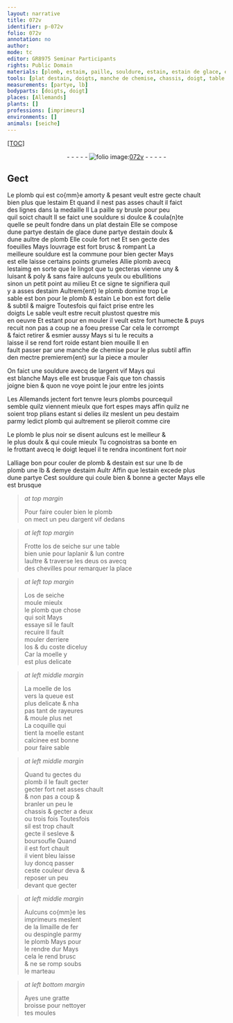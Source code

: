 ```yaml
---
layout: narrative
title: 072v
identifier: p-072v
folio: 072v
annotation: no
author:
mode: tc
editor: GR8975 Seminar Participants
rights: Public Domain
materials: [plomb, estaim, paille, souldure, estain, estain de glace, estain doulx, estaimg, argent vif, plombs, cire, plomb le plus noir se disent aulcuns est le meilleur & le plus doulx & qui coule mieulx, os de seiche, os, moelle, moelle de los, coquille, limaille de fer, espingle]
tools: [plat destain, doigts, manche de chemise, chassis, doigt, table bien unie, chevilles, marteau, gratte broisse, moules]
measurements: [partye, lb]
bodyparts: [doigts, doigt]
places: [Allemands]
plants: []
professions: [imprimeurs]
environments: []
animals: [seiche]
---
```


<p><a href="{{ site.baseurl }}/diplomatic/">[TOC]</a></p><div class="folio" align="center">- - - - - <a href="http://gallica.bnf.fr/ark:/12148/btv1b10500001g/f150.image" target="_blank"><img src="https://cu-mkp.github.io/2017-workshop-edition/assets/photo-icon.png" alt="folio image: " style="display:inline-block; margin-bottom:-3px;"/>072v</a> - - - - - </div>  
  

## Gect

 
Le <span class="m">plomb</span> qui est co{mm}e amorty & pesant veult estre gecte chault<br/> bien plus que l<span class="m">estaim</span> Et quand il nest pas asses chault il faict<br/> des lignes dans la medaille <span class="del">Il</span> La <span class="m">paille</span> sy brusle pour peu<br/> quil soict chault Il se faict une <span class="m">souldure</span> si doulce & coula{n}te<br/> quelle se peult fondre dans un <span class="tl">plat d<span class="m">estain</span></span> Elle se compose<br/> dune <span class="ms">partye</span> d<span class="m">estain de glace</span> dune <span class="ms">partye</span> d<span class="m">estain doulx</span> &<br/> dune aultre de <span class="m">plomb</span> Elle coule fort net Et sen gecte des<br/> foeuilles Mays louvrage est fort brusc & rompant La<br/> meilleure <span class="m">souldure</span> est la commune pour bien gecter Mays<br/> <span class="del">est</span> elle laisse certains points grumeles Allie <span class="m">plomb</span> avecq<br/> l<span class="m">estaimg</span> en sorte que le lingot que tu gecteras vienne uny &<br/> luisant & poly & sans faire aulcuns yeulx ou ebullitions<br/> sinon un petit point au milieu Et ce signe te signifiera quil<br/> y a asses d<span class="m">estaim</span> Aultrem{ent} le <span class="m">plomb</span> domine trop Le<br/> sable est bon pour le <span class="m">plomb</span> & <span class="m">estain</span> Le bon est fort delie<br/> & subtil & maigre Toutesfois qui faict prise entre les<br/> <span class="tl"><span class="bp">doigts</span></span> Le sable veult estre recuit plustost questre mis<br/> en oeuvre Et <span class="del">estant</span> <span class="add">pour en</span> mouler il veult estre fort humecte & puys<br/> recuit non pas a coup ne a foeu presse Car cela le corrompt<br/> & faict retirer & esmier aussy Mays si tu le recuits a<br/> laisse il se rend fort roide estant bien mouille Il en<br/> fault passer par une <span class="tl"><span class="add">manche de</span> chemise</span> pour le plus subtil affin<br/> den mectre premierem{ent} sur la piece a mouler
 
On faict une <span class="m">souldure</span> avecq de l<span class="m">argent vif</span> <span class="del">Mays</span> qui<br/> est blanche Mays elle est brusque Fais que ton <span class="tl">chassis</span><br/> joigne bien & quon ne voye point le jour entre les joints
 
Les <span class="pl">Allemands</span> jectent fort tenvre leurs <span class="m">plombs</span> pourcequil<br/> semble quilz viennent mieulx que fort espes mays affin quilz ne<br/> soient trop plians estant si delies ilz meslent un peu d<span class="m">estaim</span><br/> parmy ledict <span class="m">plomb</span> qui aultrement se plieroit comme <span class="m">cire</span>
 
Le <span class="m">plomb le plus noir se disent aulcuns est le meilleur &<br/> le plus doulx & qui coule mieulx</span> <span class="sn">Tu cognoistras sa bonte en<br/> le frottant avecq le <span class="tl"><span class="bp">doigt</span></span> lequel il te rendra incontinent fort noir</span>
 
Lalliage bon pour couler de <span class="m">plomb</span> & d<span class="m">estain</span> est sur une <span class="ms">lb</span> de<br/> <span class="m">plomb</span> une <span class="ms">lb</span> & demye d<span class="m">estaim</span> <span class="del">Aultr</span> Affin que l<span class="m">estain</span> excede plus<br/> dune <span class="ms">partye</span> Cest <span class="m">souldure</span> qui coule bien & bonne a gecter Mays elle<br/> est brusque
 
> *at top margin*
> 
> 
>   Pour faire couler bien le <span class="m">plomb</span><br/> on mect un peu d<span class="m">argent vif</span> dedans
 
> *at left top margin*
> 
> 
>   Frotte l<span class="m">os de <span class="al">seiche</span></span> sur une <span class="tl">table<br/> bien unie</span> pour laplanir & lun contre<br/> laultre & traverse les deus <span class="m">os</span> avecq<br/> des <span class="tl">chevilles</span> pour remarquer la place
 
> *at left top margin*
> 
> 
>   L<span class="m">os de <span class="al">seiche</span></span><br/> moule mieulx<br/> le <span class="m">plomb</span> que chose<br/> qui soit Mays<br/> essaye sil le fault<br/> recuire <span class="del">Il fault<br/> mouler derriere<br/> l<span class="m">os</span> & du coste diceluy<br/> Car la <span class="m">moelle</span> y<br/> est plus delicate</span>
 
> *at left middle margin*
> 
> 
>   La <span class="m">moelle de los</span><br/> vers la queue est<br/> plus delicate & nha<br/> pas tant de rayeures<br/> & moule plus net<br/> La <span class="m">coquille</span> qui<br/> tient la <span class="m">moelle</span> estant<br/> calcinee est bonne<br/> pour faire sable
 
> *at left middle margin*
> 
> 
>   Quand tu gectes du<br/> <span class="m">plomb</span> il le fault gecter<br/> <span class="del">gecter fort net</span> <span class="add">asses</span> chault<br/> & non pas a coup &<br/> branler un peu le<br/> <span class="tl">chassis</span> & gecter a deux<br/> ou trois fois Toutesfois<br/> sil est trop chault<br/> gecte il sesleve &<br/> boursoufle Quand<br/> il est fort chault<br/> il vient bleu laisse<br/> luy doncq passer<br/> ceste couleur <span class="del">deva</span> &<br/> reposer un peu<br/> devant que gecter
 
> *at left middle margin*
> 
> 
>   Aulcuns co{mm}e les<br/> <span class="pro">imprimeurs</span> meslent<br/> de la <span class="m">limaille de fer</span><br/> ou d<span class="m">espingle</span> parmy<br/> le <span class="m">plomb</span> <span class="del">Mays</span> pour<br/> le rendre dur Mays<br/> cela le rend brusc<br/> & <span class="del">ne</span> se romp soubs<br/> le <span class="tl">marteau</span>
 
> *at left bottom margin*
> 
> 
>   Ayes une <span class="tl">gratte<br/> broisse</span> pour nettoyer<br/> tes <span class="tl">moules</span>
 
